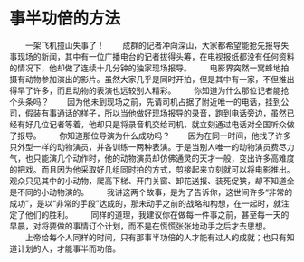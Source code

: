 # 事半功倍的方法
　　一架飞机撞山失事了！ 
　　成群的记者冲向深山，大家都希望能抢先报导失事现场的新闻，其中有一位广播电台的记者拔得头筹，在电视报纸都没有任何资料的情况下，他却做了连续十几分钟的独家现场报导。 
　　电影界突然一窝蜂地拍摄有动物参加演出的影片。虽然大家几乎是同时开拍，但是其中有一家，不但推出得早了许多，而且动物的表演也远较别人精彩。 
　　你知道为什么那位记者能抢个头条吗？ 
　　因为他未到现场之前，先请司机占据了附近唯一的电话，挂到公司，假装有事通话的样子，所以当他做好现场报导的录音，跑到电话旁边，虽然已经有好几位记者等着，他却只是将录音机交给司机，就立刻通过电话对全国听众做了报导。 
　　你知道那位导演为什么成功吗？ 
　　因为在同一时间，他找了许多只外型一样的动物演员，并各训练一两种表演。于是当别人唯一的动物演员费尽力气，也只能演几个动作时，他的动物演员却仿佛通灵的天才一般，变出许多高难度的把戏。而且因为他采取好几组同时拍的方式，剪接起来立刻就可以将电影推出。观众只见其中的小动物，爬高下梯、开门关窗、卸花送报、装死促狭，却不知道全是不同的小动物演的。 
　　我讲这两个故事，是为了告诉你，这世间许多“非常的成功”，是以“非常的手段”达成的，那未动手之前的战略和构想，在一起时，就注定了他们的胜利。 
　　同样的道理，我建议你在做每一件事之前，甚至每一天的早晨，对将要做的事情订个计划，而不是在慌慌张张地动手之后才去思想。 
　　上帝给每个人同样的时间，只有那事半功倍的人才能有过人的成就；也只有知道计划的人，才能事半而功倍。
 